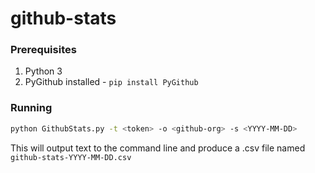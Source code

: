 # github-stats

### Prerequisites
1. Python 3
2. PyGithub installed - `pip install PyGithub`

### Running
```bash
python GithubStats.py -t <token> -o <github-org> -s <YYYY-MM-DD>
```

This will output text to the command line and produce a .csv file named `github-stats-YYYY-MM-DD.csv`
